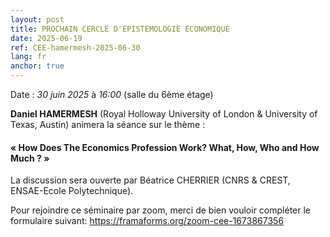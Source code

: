 ```yaml
---
layout: post
title: PROCHAIN CERCLE D'EPISTEMOLOGIE ECONOMIQUE
date: 2025-06-19
ref: CEE-hamermesh-2025-06-30
lang: fr
anchor: true
---
```


<i class="fas fa-table"></i> Date : _30 juin 2025_ à _16:00_ (salle du 6ème étage)

**Daniel HAMERMESH** (Royal Holloway University of London & University of Texas, Austin) animera la séance sur le thème :

#### « How Does The Economics Profession Work? What, How, Who and How Much ? »

La discussion sera ouverte par Béatrice CHERRIER (CNRS & CREST, ENSAE-Ecole Polytechnique).

Pour rejoindre ce séminaire par zoom, merci de bien vouloir compléter le formulaire suivant: https://framaforms.org/zoom-cee-1673867356 
